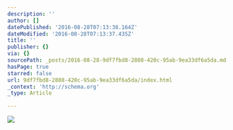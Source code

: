 ```yaml
---
description: ''
author: []
datePublished: '2016-08-28T07:13:38.164Z'
dateModified: '2016-08-28T07:13:37.435Z'
title: ''
publisher: {}
via: {}
sourcePath: _posts/2016-08-28-9df7fbd8-2808-420c-95ab-9ea33df6a5da.md
hasPage: true
starred: false
url: 9df7fbd8-2808-420c-95ab-9ea33df6a5da/index.html
_context: 'http://schema.org'
_type: Article

---
```

![](https://the-grid-user-content.s3-us-west-2.amazonaws.com/83ebf224-28fd-4189-b895-50e4208f0353.jpg)